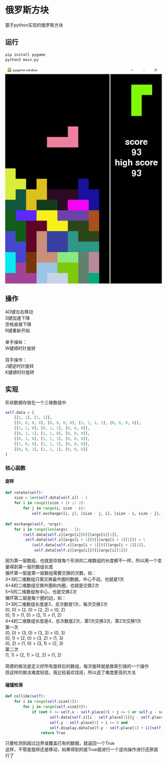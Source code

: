 # 俄罗斯方块
基于python实现的俄罗斯方块
## 运行
```
pip install pygame
python3 main.py
```
![](images/demo.jpg)
## 操作
AD键左右移动<br>
S键加速下降<br>
空格直接下降<br>
R键重新开始<br>
<br>
单手操纵：<br>
W键顺时针旋转<br>
<br>
双手操作：<br>
J键逆时针旋转<br>
K键顺时针旋转
## 实现
形状数据存放在一个三维数组中
```python
self.data = [
    [[1, 1], [1, 1]],
    [[0, 0, 0, 0], [0, 0, 0, 0], [1, 1, 1, 1], [0, 0, 0, 0]],
    [[1, 1, 0], [0, 1, 1], [0, 0, 0]],
    [[0, 1, 1], [1, 1, 0], [0, 0, 0]],
    [[0, 1, 0], [1, 1, 1], [0, 0, 0]],
    [[1, 0, 0], [1, 1, 1], [0, 0, 0]],
    [[0, 0, 1], [1, 1, 1], [0, 0, 0]]
]
```
### 核心函数
#### 旋转
```python
def rotate(self):
    size = len(self.data[self.z]) - 1
    for i in range((size + 1) // 2):
        for j in range(i, size - i):
            self.exchange([i, j], [size - j, i], [size - i, size - j], [j, size - i])

def exchange(self, *args):
    for i in range(len(args) - 1):
        (self.data[self.z][args[i][0]][args[i][1]],
         self.data[self.z][args[i + 1][0]][args[i + 1][1]]) = \
            (self.data[self.z][args[i + 1][0]][args[i + 1][1]],
             self.data[self.z][args[i][0]][args[i][1]])
```
因为第一层数组，也就是存放每个形状的二维数组的长度都不一样，所以用一个变量得到第一层的数组长度<br>
循环第一层是第一层数组需要交换的次数，如：<br>
3\*3的二维数组只需交换最外圈的数据，中心不动，也就是1次<br>
4\*4的二维数组交换外圈和内圈，也就是交换2次<br>
5\*5的二维数组有中心，也是交换2次<br>
循环第二层是每个圈的边，如：<br>
3\*3的二维数组长度是3，总次数是1次，每次交换2次<br>
(0, 0) > (2, 0) > (2, 2) > (0, 2)<br>
(0, 1) > (1, 0) > (2, 1) > (1, 2)<br>
4\*4的二维数组长度是4，总次数是2次，第1次交换3次，第2次交换1次<br>
第一次<br>
(0, 0) > (3, 0) > (3, 3) > (0, 3)<br>
(0, 1) > (2, 0) > (3, 2) > (1, 3)<br>
(0, 2) > (1, 0) > (3, 1) > (2, 3)<br>
第二次<br>
(1, 1) > (2, 1) > (2, 2) > (1, 2)<br>
<br>
简便的做法是定义好所有旋转后的数组，每次旋转就是做索引值的一个操作<br>
但这样的做法难度较低，我比较喜欢炫技，所以选了难度更高的方法
#### 碰撞检测
```python
def collide(self):
    for i in range(self.size[1]):
        for j in range(self.size[0]):
            if (not 0 <= self.x - self.place[0] + j <= 9 or self.y - self.place[1] + i > 19 or
                    self.data[self.z][i - self.place[1]][j - self.place[0]] and
                    self.y - self.place[1] + i >= 0 and
                    self.display.data[self.y - self.place[1] + i][self.x - self.place[0] + j]):
                return True
```
只要检测到超过边界或覆盖已有的数据，就返回一个True<br>
这样，不管是旋转还是移动，如果得到的是True就进行一个逆向操作进行还原就行了